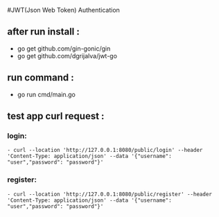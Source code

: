 
#JWT(Json Web Token) Authentication 

## after run install :

- go get github.com/gin-gonic/gin
- go get github.com/dgrijalva/jwt-go


## run command : 

- go run cmd/main.go

## test app curl request : 
### login:
    - curl --location 'http://127.0.0.1:8080/public/login' --header 'Content-Type: application/json' --data '{"username": "user","password": "password"}'
### register: 
    - curl --location 'http://127.0.0.1:8080/public/register' --header 'Content-Type: application/json' --data '{"username": "user","password": "password"}'